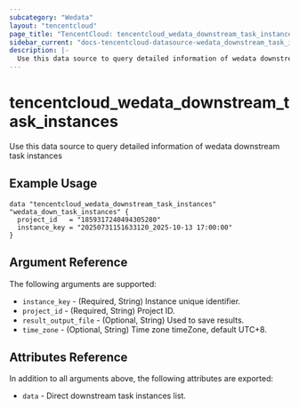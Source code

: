 ```yaml
---
subcategory: "Wedata"
layout: "tencentcloud"
page_title: "TencentCloud: tencentcloud_wedata_downstream_task_instances"
sidebar_current: "docs-tencentcloud-datasource-wedata_downstream_task_instances"
description: |-
  Use this data source to query detailed information of wedata downstream task instances
---
```


# tencentcloud_wedata_downstream_task_instances

Use this data source to query detailed information of wedata downstream task instances

## Example Usage

```hcl
data "tencentcloud_wedata_downstream_task_instances" "wedata_down_task_instances" {
  project_id   = "1859317240494305280"
  instance_key = "20250731151633120_2025-10-13 17:00:00"
}
```

## Argument Reference

The following arguments are supported:

* `instance_key` - (Required, String) Instance unique identifier.
* `project_id` - (Required, String) Project ID.
* `result_output_file` - (Optional, String) Used to save results.
* `time_zone` - (Optional, String) Time zone timeZone, default UTC+8.

## Attributes Reference

In addition to all arguments above, the following attributes are exported:

* `data` - Direct downstream task instances list.



